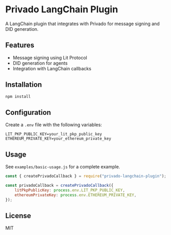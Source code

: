 # Privado LangChain Plugin

A LangChain plugin that integrates with Privado for message signing and DID generation.

## Features

- Message signing using Lit Protocol
- DID generation for agents
- Integration with LangChain callbacks

## Installation

```bash
npm install
```

## Configuration

Create a `.env` file with the following variables:

```
LIT_PKP_PUBLIC_KEY=your_lit_pkp_public_key
ETHEREUM_PRIVATE_KEY=your_ethereum_private_key
```

## Usage

See `examples/basic-usage.js` for a complete example.

```javascript
const { createPrivadoCallback } = require("privado-langchain-plugin");

const privadoCallback = createPrivadoCallback({
    litPkpPublicKey: process.env.LIT_PKP_PUBLIC_KEY,
    ethereumPrivateKey: process.env.ETHEREUM_PRIVATE_KEY,
});
```

## License

MIT 
